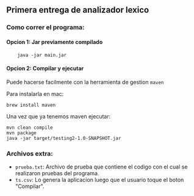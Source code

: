 ## Primera entrega de analizador lexico

### Como correr el programa:

#### Opcion 1: Jar previamente compilado
```
    java -jar main.jar
```

#### Opcion 2: Compilar y ejecutar

Puede hacerse facilmente con la herramienta de gestion `maven`

Para instalarla en mac:
```
brew install maven
```

Una vez que ya tenemos maven ejecutar:

```
mvn clean compile
mvn package
java -jar target/testing2-1.0-SNAPSHOT.jar
```

### Archivos extra:
- `prueba.txt`: Archivo de prueba que contiene el codigo con el cual se realizaron pruebas del programa.
- `ts.csv`: Lo genera la aplicacion luego que el usuario toque el boton "Compilar".